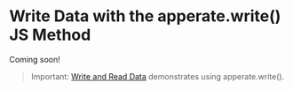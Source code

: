 # Write Data with the apperate.write() JS Method

Coming soon!

> Important: [Write and Read Data](../getting-started/write-and-read-a-record.md) demonstrates using apperate.write().
